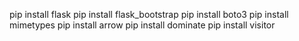pip install flask
pip install flask_bootstrap
pip install boto3
pip install mimetypes
pip install arrow
pip install dominate
pip install visitor